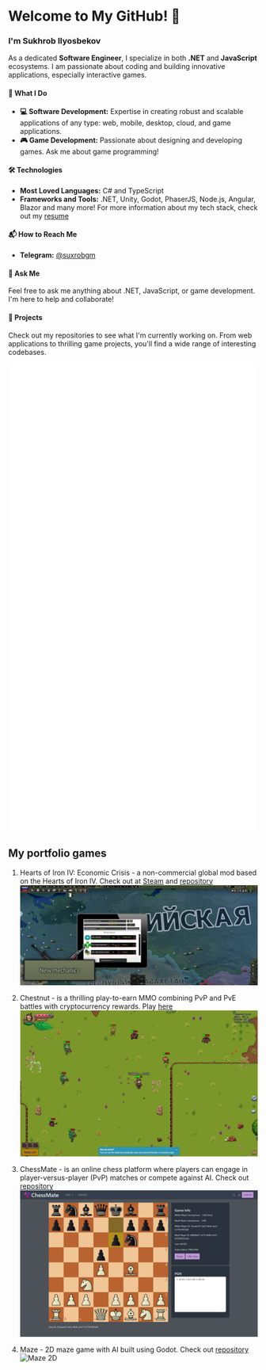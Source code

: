 # Welcome to My GitHub! 👋

### I'm Sukhrob Ilyosbekov

As a dedicated **Software Engineer**, I specialize in both **.NET** and **JavaScript** ecosystems. I am passionate about coding and building innovative applications, especially interactive games.

#### 🌟 What I Do
- **💻 Software Development:** Expertise in creating robust and scalable applications of any type: web, mobile, desktop, cloud, and game applications.
- **🎮 Game Development:** Passionate about designing and developing games. Ask me about game programming!

#### 🛠️ Technologies
- **Most Loved Languages:** C# and TypeScript
- **Frameworks and Tools:** .NET, Unity, Godot, PhaserJS, Node.js, Angular, Blazor and many more! 
For more information about my tech stack, check out my [resume](https://suxrobgm.net/resume)

#### 📬 How to Reach Me
- **Telegram:** [@suxrobgm](https://t.me/suxrobgm)

#### 💬 Ask Me
Feel free to ask me anything about .NET, JavaScript, or game development. I'm here to help and collaborate!

#### 🚀 Projects
Check out my repositories to see what I'm currently working on. From web applications to thrilling game projects, you'll find a wide range of interesting codebases.


![Metrics](https://github.com/suxrobGM/suxrobGM/blob/main/github-metrics.svg)

## My portfolio games
1. Hearts of Iron IV: Economic Crisis - a non-commercial global mod based on the Hearts of Iron IV. Check out at [Steam](https://steamcommunity.com/sharedfiles/filedetails/?id=2000532465) and [repository](https://github.com/Economic-Crisis/Public-releases)
![Hearts of Iron IV Economic Crisis](./screenshots/hoi-4-ec.jpg)

2. Chestnut - is a thrilling play-to-earn MMO combining PvP and PvE battles with cryptocurrency rewards. Play [here](https://www.chest-nut.io)
![Chestnut](./screenshots/chestnut.jpg)

3. ChessMate - is an online chess platform where players can engage in player-versus-player (PvP) matches or compete against AI. Check out [repository](https://github.com/suxrobGM/online-chess)
![Chessmate](https://raw.githubusercontent.com/suxrobGM/online-chess/main/screenshots/screenshot-3.jpg)

4. Maze - 2D maze game with AI built using Godot. Check out [repository](https://github.com/suxrobGM/maze-godot)
![Maze 2D](https://raw.githubusercontent.com/suxrobGM/maze-godot/main/screenshots/game-scene.png)
